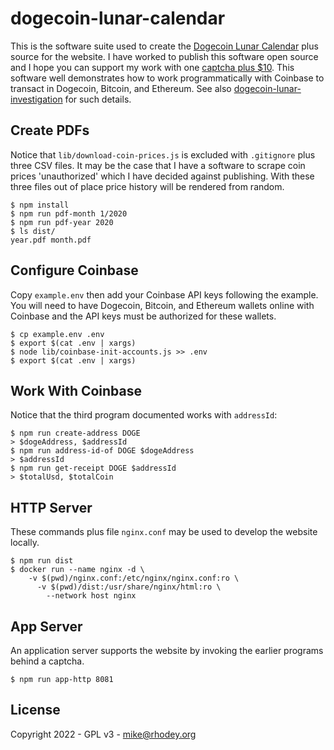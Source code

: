 # dogecoin-lunar-calendar
This is the software suite used to create the [Dogecoin Lunar Calendar](https://dogecoincalendar.com) plus source for the website. I have worked to publish this software open source and I hope you can support my work with one [captcha plus $10](https://dogecoincalendar.com/solve). This software well demonstrates how to work programmatically with Coinbase to transact in Dogecoin, Bitcoin, and Ethereum. See also [dogecoin-lunar-investigation](https://github.com/rhodey/dogecoin-lunar-investigation) for such details.

## Create PDFs
Notice that `lib/download-coin-prices.js` is excluded with `.gitignore` plus three CSV files. It may be the case that I have a software to scrape coin prices 'unauthorized' which I have decided against publishing. With these three files out of place price history will be rendered from random.
```
$ npm install
$ npm run pdf-month 1/2020
$ npm run pdf-year 2020
$ ls dist/
year.pdf month.pdf
```

## Configure Coinbase
Copy `example.env` then add your Coinbase API keys following the example. You will need to have Dogecoin, Bitcoin, and Ethereum wallets online with Coinbase and the API keys must be authorized for these wallets.
```
$ cp example.env .env
$ export $(cat .env | xargs)
$ node lib/coinbase-init-accounts.js >> .env
$ export $(cat .env | xargs)
```

## Work With Coinbase
Notice that the third program documented works with `addressId`:
```
$ npm run create-address DOGE
> $dogeAddress, $addressId
$ npm run address-id-of DOGE $dogeAddress
> $addressId
$ npm run get-receipt DOGE $addressId
> $totalUsd, $totalCoin
```

## HTTP Server
These commands plus file `nginx.conf` may be used to develop the website locally.
```
$ npm run dist
$ docker run --name nginx -d \
    -v $(pwd)/nginx.conf:/etc/nginx/nginx.conf:ro \
      -v $(pwd)/dist:/usr/share/nginx/html:ro \
        --network host nginx
```

## App Server
An application server supports the website by invoking the earlier programs behind a captcha.
```
$ npm run app-http 8081
```

## License
Copyright 2022 - GPL v3 - mike@rhodey.org
